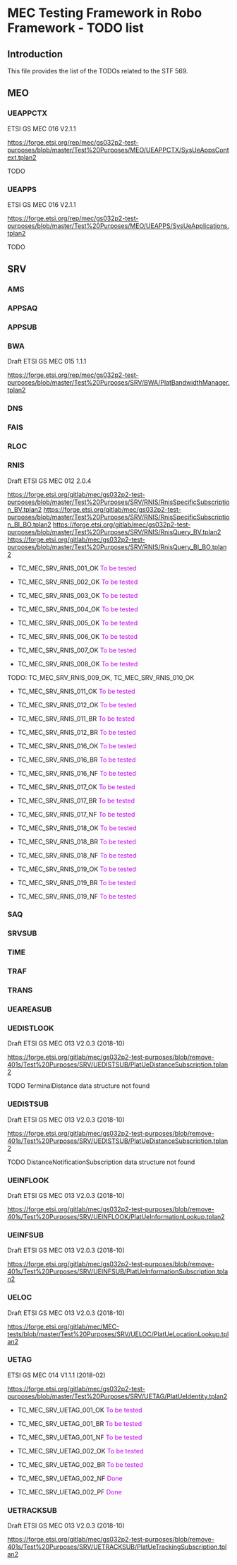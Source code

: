 # MEC Testing Framework in Robo Framework - TODO list

## Introduction
This file provides the list of the TODOs related to the STF 569.

## MEO

###

### UEAPPCTX

ETSI GS MEC 016 V2.1.1

https://forge.etsi.org/rep/mec/gs032p2-test-purposes/blob/master/Test%20Purposes/MEO/UEAPPCTX/SysUeAppsContext.tplan2

TODO


### UEAPPS

ETSI GS MEC 016 V2.1.1

https://forge.etsi.org/rep/mec/gs032p2-test-purposes/blob/master/Test%20Purposes/MEO/UEAPPS/SysUeApplications.tplan2

TODO


## SRV

### AMS

### APPSAQ

### APPSUB

### BWA

Draft ETSI GS MEC 015 1.1.1

https://forge.etsi.org/rep/mec/gs032p2-test-purposes/blob/master/Test%20Purposes/SRV/BWA/PlatBandwidthManager.tplan2

<TODO>

### DNS

### FAIS

### RLOC

### RNIS

Draft ETSI GS MEC 012 2.0.4

https://forge.etsi.org/gitlab/mec/gs032p2-test-purposes/blob/master/Test%20Purposes/SRV/RNIS/RnisSpecificSubscription_BV.tplan2
https://forge.etsi.org/gitlab/mec/gs032p2-test-purposes/blob/master/Test%20Purposes/SRV/RNIS/RnisSpecificSubscription_BI_BO.tplan2
https://forge.etsi.org/gitlab/mec/gs032p2-test-purposes/blob/master/Test%20Purposes/SRV/RNIS/RnisQuery_BV.tplan2
https://forge.etsi.org/gitlab/mec/gs032p2-test-purposes/blob/master/Test%20Purposes/SRV/RNIS/RnisQuery_BI_BO.tplan2

- TC_MEC_SRV_RNIS_001_OK       <font color="color:green">To be tested</font>

- TC_MEC_SRV_RNIS_002_OK       <font color="color:green">To be tested</font>

- TC_MEC_SRV_RNIS_003_OK       <font color="color:green">To be tested</font>

- TC_MEC_SRV_RNIS_004_OK       <font color="color:green">To be tested</font>

- TC_MEC_SRV_RNIS_005_OK       <font color="color:green">To be tested</font>

- TC_MEC_SRV_RNIS_006_OK       <font color="color:green">To be tested</font>

- TC_MEC_SRV_RNIS_007_OK       <font color="color:green">To be tested</font>

- TC_MEC_SRV_RNIS_008_OK       <font color="color:green">To be tested</font>

TODO: TC_MEC_SRV_RNIS_009_OK, TC_MEC_SRV_RNIS_010_OK

- TC_MEC_SRV_RNIS_011_OK       <font color="color:green">To be tested</font>

- TC_MEC_SRV_RNIS_012_OK       <font color="color:green">To be tested</font>

- TC_MEC_SRV_RNIS_011_BR       <font color="color:green">To be tested</font>

- TC_MEC_SRV_RNIS_012_BR       <font color="color:green">To be tested</font>

- TC_MEC_SRV_RNIS_016_OK       <font color="color:green">To be tested</font>

- TC_MEC_SRV_RNIS_016_BR       <font color="color:green">To be tested</font>

- TC_MEC_SRV_RNIS_016_NF       <font color="color:green">To be tested</font>

- TC_MEC_SRV_RNIS_017_OK       <font color="color:green">To be tested</font>

- TC_MEC_SRV_RNIS_017_BR       <font color="color:green">To be tested</font>

- TC_MEC_SRV_RNIS_017_NF       <font color="color:green">To be tested</font>

- TC_MEC_SRV_RNIS_018_OK       <font color="color:green">To be tested</font>

- TC_MEC_SRV_RNIS_018_BR       <font color="color:green">To be tested</font>

- TC_MEC_SRV_RNIS_018_NF       <font color="color:green">To be tested</font>

- TC_MEC_SRV_RNIS_019_OK       <font color="color:green">To be tested</font>

- TC_MEC_SRV_RNIS_019_BR       <font color="color:green">To be tested</font>

- TC_MEC_SRV_RNIS_019_NF       <font color="color:green">To be tested</font>

### SAQ

### SRVSUB

### TIME

### TRAF

### TRANS

### UEAREASUB

### UEDISTLOOK

Draft ETSI GS MEC 013 V2.0.3 (2018-10)

https://forge.etsi.org/gitlab/mec/gs032p2-test-purposes/blob/remove-401s/Test%20Purposes/SRV/UEDISTSUB/PlatUeDistanceSubscription.tplan2

TODO TerminalDistance  data structure not found


### UEDISTSUB

Draft ETSI GS MEC 013 V2.0.3 (2018-10)

https://forge.etsi.org/gitlab/mec/gs032p2-test-purposes/blob/remove-401s/Test%20Purposes/SRV/UEDISTSUB/PlatUeDistanceSubscription.tplan2

TODO DistanceNotificationSubscription data structure not found


### UEINFLOOK

Draft ETSI GS MEC 013 V2.0.3 (2018-10)

https://forge.etsi.org/gitlab/mec/gs032p2-test-purposes/blob/remove-401s/Test%20Purposes/SRV/UEINFLOOK/PlatUeInformationLookup.tplan2



### UEINFSUB

Draft ETSI GS MEC 013 V2.0.3 (2018-10)

https://forge.etsi.org/gitlab/mec/gs032p2-test-purposes/blob/remove-401s/Test%20Purposes/SRV/UEINFSUB/PlatUeInformationSubscription.tplan2


### UELOC

Draft ETSI GS MEC 013 V2.0.3 (2018-10)

https://forge.etsi.org/gitlab/mec/MEC-tests/blob/master/Test%20Purposes/SRV/UELOC/PlatUeLocationLookup.tplan2



### UETAG

ETSI GS MEC 014 V1.1.1 (2018-02)

https://forge.etsi.org/gitlab/mec/gs032p2-test-purposes/blob/master/Test%20Purposes/SRV/UETAG/PlatUeIdentity.tplan2

- TC_MEC_SRV_UETAG_001_OK   <font color="color:green">To be tested</font>

- TC_MEC_SRV_UETAG_001_BR   <font color="color:green">To be tested</font>

- TC_MEC_SRV_UETAG_001_NF   <font color="color:green">To be tested</font>

- TC_MEC_SRV_UETAG_002_OK   <font color="color:green">To be tested</font>

- TC_MEC_SRV_UETAG_002_BR   <font color="color:green">To be tested</font>

- TC_MEC_SRV_UETAG_002_NF   <font color="color:green">Done</font>

- TC_MEC_SRV_UETAG_002_PF   <font color="color:green">Done</font>

### UETRACKSUB

Draft ETSI GS MEC 013 V2.0.3 (2018-10)

https://forge.etsi.org/gitlab/mec/gs032p2-test-purposes/blob/remove-401s/Test%20Purposes/SRV/UETRACKSUB/PlatUeTrackingSubscription.tplan2
